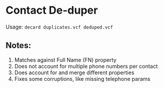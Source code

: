# Contact De-duper

Usage:
`decard duplicates.vcf deduped.vcf`

## Notes:
1. Matches against Full Name (FN) property
2. Does not account for multiple phone numbers per contact
3. Does account for and merge different properties
4. Fixes some corruptions, like missing telephone params
